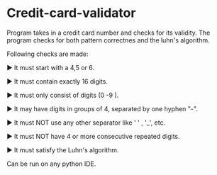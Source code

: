 # Credit-card-validator

Program takes in a credit card number and checks for its validity.
The program checks for both pattern correctnes and the luhn's algorithm.

Following checks are made: 

► It must start with a 4,5 or 6.

► It must contain exactly 16 digits.

► It must only consist of digits (0 -9 ).

► It may have digits in groups of 4, separated by one hyphen "-".

► It must NOT use any other separator like ' ' , '_', etc.

► It must NOT have 4 or more consecutive repeated digits.

► It must satisfy the Luhn's algorithm.

Can be run on any python IDE.

